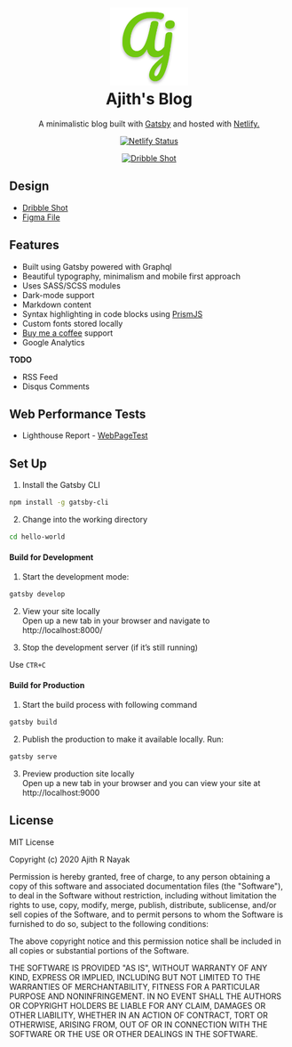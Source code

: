<h1 align="center">
    <img alt="Ajith's Blog" title="Ajith's Blog" src="https://github.com/ajithrnayak/ajith_blog/blob/master/static/images/logo-icon.png" width="140"> </br>
    Ajith's Blog
</h1>

<p align="center">
  A minimalistic blog built with <a href="https://www.gatsbyjs.org/" target="_blank">Gatsby</a> and hosted with <a href="https://www.netlify.com/" target="_blank">Netlify.</a>
</p>

<p align="center">
  <a href="https://app.netlify.com/sites/ajith-blog/deploys" target="_blank">
    <img src="https://api.netlify.com/api/v1/badges/642e2e03-58b9-4723-b712-b087aaae08ec/deploy-status" alt="Netlify Status" />
  </a>
</p>

<p align="center">
  <a href="https://dribbble.com/shots/11326543-My-Minimalistic-Blog" target="_blank">
    <img src="https://cdn.dribbble.com/users/749345/screenshots/11326543/media/838a95853723b6c32dcc902d98ff662a.png" alt="Dribble Shot" />
  </a>
</p>

## Design
+ [Dribble Shot](https://dribbble.com/shots/11326543-My-Minimalistic-Blog)
+ [Figma File](https://www.figma.com/file/3PXYqQSUKRm9lwQbwxS7Zc/ajith.blog?node-id=0%3A1)

## Features
+ Built using Gatsby powered with Graphql
+ Beautiful typography, minimalism and mobile first approach
+ Uses SASS/SCSS modules
+ Dark-mode support
+ Markdown content
+ Syntax highlighting in code blocks using [PrismJS](http://prismjs.com)
+ Custom fonts stored locally
+ [Buy me a coffee](https://www.buymeacoffee.com) support   
+ Google Analytics

**TODO**
+ RSS Feed
+ Disqus Comments

## Web Performance Tests
+ Lighthouse Report - [WebPageTest](https://www.webpagetest.org/result/200507_VC_7b51fff63bbc88e5ea41a0ce29c41f0c/)

## Set Up

1. Install the Gatsby CLI
```sh
npm install -g gatsby-cli
```
2. Change into the working directory
```sh
cd hello-world
```

#### Build for Development

1. Start the development mode:
```sh
gatsby develop
```
2. View your site locally   
Open up a new tab in your browser and navigate to http://localhost:8000/

3. Stop the development server (if it’s still running)

Use `CTR+C`

####  Build for Production

1. Start the build process with following command
```sh
gatsby build
```
2. Publish the production to make it available locally. Run:
```sh
gatsby serve
```
3. Preview production site locally    
Open up a new tab in your browser and you can view your site at http://localhost:9000

## License
MIT License

Copyright (c) 2020 Ajith R Nayak

Permission is hereby granted, free of charge, to any person obtaining a copy
of this software and associated documentation files (the "Software"), to deal
in the Software without restriction, including without limitation the rights
to use, copy, modify, merge, publish, distribute, sublicense, and/or sell
copies of the Software, and to permit persons to whom the Software is
furnished to do so, subject to the following conditions:

The above copyright notice and this permission notice shall be included in all
copies or substantial portions of the Software.

THE SOFTWARE IS PROVIDED "AS IS", WITHOUT WARRANTY OF ANY KIND, EXPRESS OR
IMPLIED, INCLUDING BUT NOT LIMITED TO THE WARRANTIES OF MERCHANTABILITY,
FITNESS FOR A PARTICULAR PURPOSE AND NONINFRINGEMENT. IN NO EVENT SHALL THE
AUTHORS OR COPYRIGHT HOLDERS BE LIABLE FOR ANY CLAIM, DAMAGES OR OTHER
LIABILITY, WHETHER IN AN ACTION OF CONTRACT, TORT OR OTHERWISE, ARISING FROM,
OUT OF OR IN CONNECTION WITH THE SOFTWARE OR THE USE OR OTHER DEALINGS IN THE
SOFTWARE.
